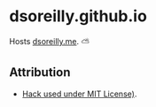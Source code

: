 # dsoreilly.github.io

Hosts [dsoreilly.me](https://dsoreilly.me). ⛅️

## Attribution

- [Hack used under MIT License)](https://github.com/source-foundry/Hack/blob/master/LICENSE.md).
